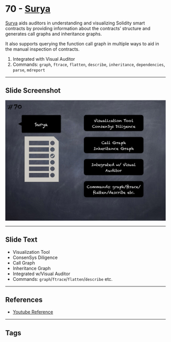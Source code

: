 
# 70 - [Surya](./Surya.md)

[Surya](https://github.com/ConsenSys/surya) aids auditors in understanding and visualizing Solidity smart contracts by providing information about the contracts’ structure and generates call graphs and inheritance graphs. 

It also supports querying the function call graph in multiple ways to aid in the manual inspection of contracts.

1. Integrated with Visual Auditor
2. Commands: `graph`, `ftrace`, `flatten`, `describe`, `inheritance`, `dependencies`, `parse`, `mdreport`
___
## Slide Screenshot
![070.png](../../images/6.Audit%20Techniques%20and%20Tools%20101/070.png)
___
## Slide Text
- Visualization Tool
- ConsenSys Diligence
- Call Graph
- Inheritance Graph
- Integrated w/Visual Auditor
- Commands: `graph`/`ftrace`/`flatten`/`describe` etc.
___
## References
- [Youtube Reference](https://youtu.be/jZ81ebDJVe0?t=654)
___
## Tags
